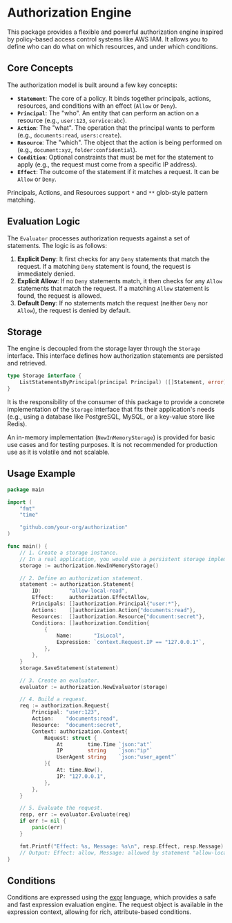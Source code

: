 # Authorization Engine

This package provides a flexible and powerful authorization engine inspired by policy-based access control systems like AWS IAM. It allows you to define who can do what on which resources, and under which conditions.

## Core Concepts

The authorization model is built around a few key concepts:

-   **`Statement`**: The core of a policy. It binds together principals, actions, resources, and conditions with an effect (`Allow` or `Deny`).
-   **`Principal`**: The "who". An entity that can perform an action on a resource (e.g., `user:123`, `service:abc`).
-   **`Action`**: The "what". The operation that the principal wants to perform (e.g., `documents:read`, `users:create`).
-   **`Resource`**: The "which". The object that the action is being performed on (e.g., `document:xyz`, `folder:confidential`).
-   **`Condition`**: Optional constraints that must be met for the statement to apply (e.g., the request must come from a specific IP address).
-   **`Effect`**: The outcome of the statement if it matches a request. It can be `Allow` or `Deny`.

Principals, Actions, and Resources support `*` and `**` glob-style pattern matching.

## Evaluation Logic

The `Evaluator` processes authorization requests against a set of statements. The logic is as follows:

1.  **Explicit Deny**: It first checks for any `Deny` statements that match the request. If a matching `Deny` statement is found, the request is immediately denied.
2.  **Explicit Allow**: If no `Deny` statements match, it then checks for any `Allow` statements that match the request. If a matching `Allow` statement is found, the request is allowed.
3.  **Default Deny**: If no statements match the request (neither `Deny` nor `Allow`), the request is denied by default.

## Storage

The engine is decoupled from the storage layer through the `Storage` interface. This interface defines how authorization statements are persisted and retrieved.

```go
type Storage interface {
    ListStatementsByPrincipal(principal Principal) ([]Statement, error)
}
```

It is the responsibility of the consumer of this package to provide a concrete implementation of the `Storage` interface that fits their application's needs (e.g., using a database like PostgreSQL, MySQL, or a key-value store like Redis).

An in-memory implementation (`NewInMemoryStorage`) is provided for basic use cases and for testing purposes. It is not recommended for production use as it is volatile and not scalable.

## Usage Example

```go
package main

import (
	"fmt"
	"time"

	"github.com/your-org/authorization"
)

func main() {
	// 1. Create a storage instance.
	// In a real application, you would use a persistent storage implementation.
	storage := authorization.NewInMemoryStorage()

	// 2. Define an authorization statement.
	statement := authorization.Statement{
		ID:         "allow-local-read",
		Effect:     authorization.EffectAllow,
		Principals: []authorization.Principal{"user:*"},
		Actions:    []authorization.Action{"documents:read"},
		Resources:  []authorization.Resource{"document:secret"},
		Conditions: []authorization.Condition{
			{
				Name:       "IsLocal",
				Expression: `context.Request.IP == "127.0.0.1"`,
			},
		},
	}
	storage.SaveStatement(statement)

	// 3. Create an evaluator.
	evaluator := authorization.NewEvaluator(storage)

	// 4. Build a request.
	req := authorization.Request{
		Principal: "user:123",
		Action:    "documents:read",
		Resource:  "document:secret",
		Context: authorization.Context{
			Request: struct {
				At        time.Time `json:"at"`
				IP        string    `json:"ip"`
				UserAgent string    `json:"user_agent"`
			}{
				At: time.Now(),
				IP: "127.0.0.1",
			},
		},
	}

	// 5. Evaluate the request.
	resp, err := evaluator.Evaluate(req)
	if err != nil {
		panic(err)
	}

	fmt.Printf("Effect: %s, Message: %s\n", resp.Effect, resp.Message)
	// Output: Effect: allow, Message: allowed by statement "allow-local-read"
}
```

## Conditions

Conditions are expressed using the [expr](https://github.com/expr-lang/expr) language, which provides a safe and fast expression evaluation engine. The request object is available in the expression context, allowing for rich, attribute-based conditions.
